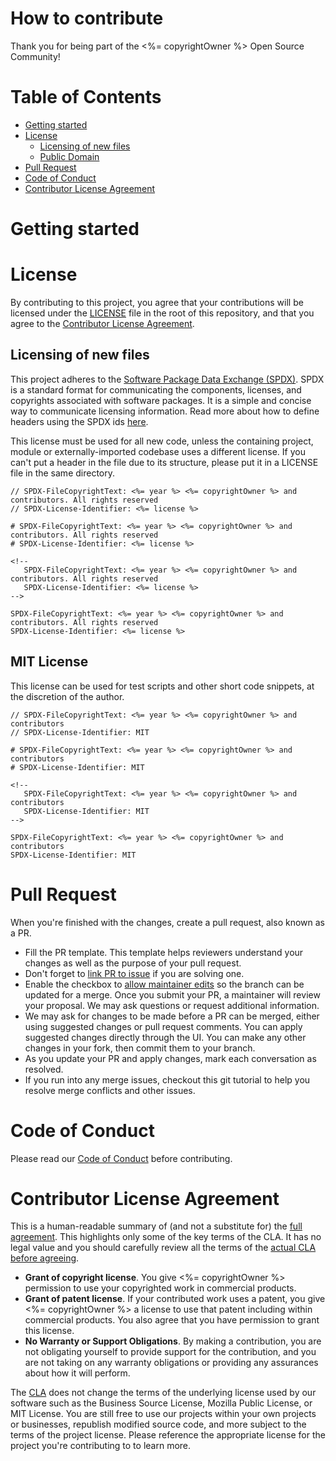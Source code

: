 # How to contribute

Thank you for being part of the <%= copyrightOwner %> Open Source Community!

# Table of Contents

- [Getting started](#getting-started)
- [License](#license)
  - [Licensing of new files](#licensing-of-new-files)
  - [Public Domain](#public-domain)
- [Pull Request](#pull-request)
- [Code of Conduct](#code-of-conduct)
- [Contributor License Agreement](#contributor-license-agreement)

# Getting started

<!-- To be filled by the project maintainer -->

# License

By contributing to this project, you agree that your contributions will be licensed under the [LICENSE](../LICENSE) file in the root of this repository, and that you agree to the [Contributor License Agreement](#contributor-license-agreement).

## Licensing of new files

This project adheres to the [Software Package Data Exchange (SPDX)](https://spdx.dev/). SPDX is a standard format for communicating the components, licenses, and copyrights associated with software packages. It is a simple and concise way to communicate licensing information. Read more about how to define headers using the SPDX ids [here](https://spdx.dev/learn/handling-license-info/).

This license must be used for all new code, unless the containing project, module or externally-imported codebase uses a different license. If you can't put a header in the file due to its structure, please put it in a LICENSE file in the same directory.

```
// SPDX-FileCopyrightText: <%= year %> <%= copyrightOwner %> and contributors. All rights reserved
// SPDX-License-Identifier: <%= license %>

# SPDX-FileCopyrightText: <%= year %> <%= copyrightOwner %> and contributors. All rights reserved
# SPDX-License-Identifier: <%= license %>

<!--
   SPDX-FileCopyrightText: <%= year %> <%= copyrightOwner %> and contributors. All rights reserved
   SPDX-License-Identifier: <%= license %>
-->

SPDX-FileCopyrightText: <%= year %> <%= copyrightOwner %> and contributors. All rights reserved
SPDX-License-Identifier: <%= license %>
```

## MIT License

This license can be used for test scripts and other short code snippets, at the discretion of the author.

```
// SPDX-FileCopyrightText: <%= year %> <%= copyrightOwner %> and contributors
// SPDX-License-Identifier: MIT

# SPDX-FileCopyrightText: <%= year %> <%= copyrightOwner %> and contributors
# SPDX-License-Identifier: MIT

<!--
   SPDX-FileCopyrightText: <%= year %> <%= copyrightOwner %> and contributors
   SPDX-License-Identifier: MIT
-->

SPDX-FileCopyrightText: <%= year %> <%= copyrightOwner %> and contributors
SPDX-License-Identifier: MIT
```

# Pull Request
When you're finished with the changes, create a pull request, also known as a PR.

* Fill the PR template. This template helps reviewers understand your changes as well as the purpose of your pull request.
* Don't forget to [link PR to issue](https://docs.github.com/en/issues/tracking-your-work-with-issues/using-issues/linking-a-pull-request-to-an-issue) if you are solving one.
* Enable the checkbox to [allow maintainer edits](https://docs.github.com/en/pull-requests/collaborating-with-pull-requests/working-with-forks/allowing-changes-to-a-pull-request-branch-created-from-a-fork) so the branch can be updated for a merge. Once you submit your PR, a maintainer will review your proposal. We may ask questions or request additional information.
* We may ask for changes to be made before a PR can be merged, either using suggested changes or pull request comments. You can apply suggested changes directly through the UI. You can make any other changes in your fork, then commit them to your branch.
* As you update your PR and apply changes, mark each conversation as resolved.
* If you run into any merge issues, checkout this git tutorial to help you resolve merge conflicts and other issues.

# Code of Conduct

Please read our [Code of Conduct](../.github/CODE_OF_CONDUCT.md) before contributing.

# Contributor License Agreement

This is a human-readable summary of (and not a substitute for) the [full agreement](./CLA.md). This highlights only some of the key terms of the CLA. It has no legal value and you should carefully review all the terms of the [actual CLA before agreeing](./CLA.md).

* __Grant of copyright license__. You give <%= copyrightOwner %> permission to use your copyrighted work in commercial products.
* __Grant of patent license__. If your contributed work uses a patent, you give <%= copyrightOwner %> a license to use that patent including within commercial products. You also agree that you have permission to grant this license.
* __No Warranty or Support Obligations__. By making a contribution, you are not obligating yourself to provide support for the contribution, and you are not taking on any warranty obligations or providing any assurances about how it will perform.

The [CLA](./CLA.md) does not change the terms of the underlying license used by our software such as the Business Source License, Mozilla Public License, or MIT License. You are still free to use our projects within your own projects or businesses, republish modified source code, and more subject to the terms of the project license. Please reference the appropriate license for the project you're contributing to to learn more.
